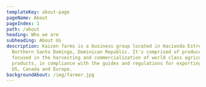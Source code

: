 ```yaml
---
templateKey: about-page
pageName: About
pageIndex: 1
path: /about
heading: Who we are
subheading: About Us
description: Kaizen farms is a business group located in Hacienda Estrella,
  Northern Santo Domingo, Dominican Republic. It's comprised of producers
  focused in the harvesting and commercialization of world class agricultural
  products, in compliance with the guides and regulations for exporting to the
  US, Canada and Europe.
backgroundAbout: /img/farmer.jpg
---
```

